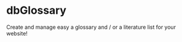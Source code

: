 dbGlossary
==========

Create and manage easy a glossary and / or a literature list for your website!